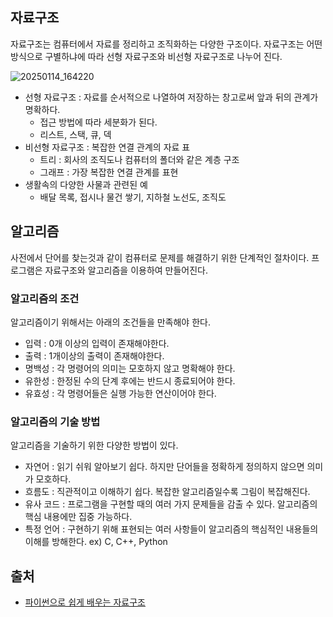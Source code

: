 ## 자료구조
자료구조는 컴퓨터에서 자료를 정리하고 조직화하는 다양한 구조이다. 자료구조는 어떤 방식으로 구별하냐에 따라 선형 자료구조와 비선형 자료구조로 나누어 진다.

![20250114_164220](https://github.com/user-attachments/assets/95d48d33-41c6-4063-9047-021b615ffba0)

* 선형 자료구조 : 자료를 순서적으로 나열하여 저장하는 창고로써 앞과 뒤의 관계가 명확하다.
  * 접근 방법에 따라 세분화가 된다.
  * 리스트, 스택, 큐, 덱
* 비선형 자료구조 : 복잡한 연결 관계의 자료 표
  * 트리 : 회사의 조직도나 컴퓨터의 폴더와 같은 계층 구조
  * 그래프 : 가장 복잡한 연결 관계를 표현
* 생활속의 다양한 사물과 관련된 예
  * 배달 목록, 접시나 물건 쌓기, 지하철 노선도, 조직도
 
## 알고리즘
사전에서 단어를 찾는것과 같이 컴퓨터로 문제를 해결하기 위한 단계적인 절차이다. 프로그램은 자료구조와 알고리즘을 이용하여 만들어진다.

### 알고리즘의 조건
알고리즘이기 위해서는 아래의 조건들을 만족해야 한다.

* 입력 : 0개 이상의 입력이 존재해야한다.
* 출력 : 1개이상의 출력이 존재해야한다.
* 명백성 : 각 명령어의 의미는 모호하지 않고 명확해야 한다.
* 유한성 : 한정된 수의 단계 후에는 반드시 종료되어야 한다.
* 유효성 : 각 명령어들은 실행 가능한 연산이어야 한다.

### 알고리즘의 기술 방법
알고리즘을 기술하기 위한 다양한 방법이 있다.

* 자연어 : 읽기 쉬워 알아보기 쉽다. 하지만 단어들을 정확하게 정의하지 않으면 의미가 모호하다.
* 흐름도 : 직관적이고 이해하기 쉽다. 복잡한 알고리즘일수록 그림이 복잡해진다.
* 유사 코드 : 프로그램을 구현할 때의 여러 가지 문제들을 감출 수 있다. 알고리즘의 핵심 내용에만 집중 가능하다.
* 특정 언어 : 구현하기 위해 표현되는 여러 사항들이 알고리즘의 핵심적인 내용들의 이해를 방해한다. ex) C, C++, Python


## 출처
* [파이썬으로 쉽게 배우는 자료구조](https://www.booksr.co.kr/product/%ED%8C%8C%EC%9D%B4%EC%8D%AC%EC%9C%BC%EB%A1%9C-%EC%89%BD%EA%B2%8C-%EB%B0%B0%EC%9A%B0%EB%8A%94-%EC%9E%90%EB%A3%8C%EA%B5%AC%EC%A1%B0/)
